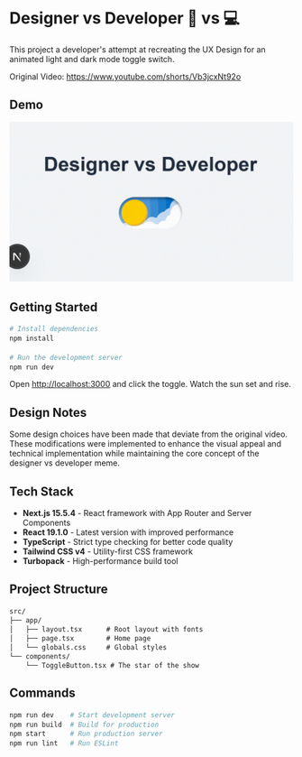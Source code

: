# Designer vs Developer 🎨 vs 💻

This project a developer's attempt at recreating the UX Design for an animated light and dark mode toggle switch.

Original Video: https://www.youtube.com/shorts/Vb3jcxNt92o

## Demo

<div align="center">

![DvD Demo](https://github.com/NotYuSheng/designer-vs-developer/blob/main/sample-files/DEMO.gif) <br>

</div>

## Getting Started

```bash
# Install dependencies
npm install

# Run the development server
npm run dev
```

Open [http://localhost:3000](http://localhost:3000) and click the toggle. Watch the sun set and rise.

## Design Notes

Some design choices have been made that deviate from the original video. These modifications were implemented to enhance the visual appeal and technical implementation while maintaining the core concept of the designer vs developer meme.

## Tech Stack

- **Next.js 15.5.4** - React framework with App Router and Server Components
- **React 19.1.0** - Latest version with improved performance
- **TypeScript** - Strict type checking for better code quality
- **Tailwind CSS v4** - Utility-first CSS framework
- **Turbopack** - High-performance build tool

## Project Structure

```
src/
├── app/
│   ├── layout.tsx      # Root layout with fonts
│   ├── page.tsx        # Home page
│   └── globals.css     # Global styles
└── components/
    └── ToggleButton.tsx # The star of the show
```

## Commands

```bash
npm run dev    # Start development server
npm run build  # Build for production
npm start      # Run production server
npm run lint   # Run ESLint
```
